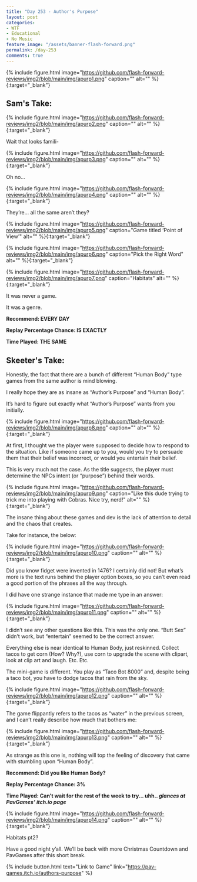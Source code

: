 ```yaml
---
title: "Day 253 - Author's Purpose"
layout: post
categories:
- WTF
- Educational
- No Music
feature_image: "/assets/banner-flash-forward.png"
permalink: /day-253
comments: true
---
```


{% include figure.html image="https://github.com/flash-forward-reviews/img2/blob/main/img/apurp1.png" caption="" alt="" %}{:target="_blank"}
 
## Sam's Take:

{% include figure.html image="https://github.com/flash-forward-reviews/img2/blob/main/img/apurp2.png" caption="" alt="" %}{:target="_blank"}

Wait that looks famili-

{% include figure.html image="https://github.com/flash-forward-reviews/img2/blob/main/img/apurp3.png" caption="" alt="" %}{:target="_blank"}

Oh no...

{% include figure.html image="https://github.com/flash-forward-reviews/img2/blob/main/img/apurp4.png" caption="" alt="" %}{:target="_blank"}

They’re... all the same aren’t they?

{% include figure.html image="https://github.com/flash-forward-reviews/img2/blob/main/img/apurp5.png" caption="Game titled ‘Point of View’" alt="" %}{:target="_blank"}

{% include figure.html image="https://github.com/flash-forward-reviews/img2/blob/main/img/apurp6.png" caption="Pick the Right Word" alt="" %}{:target="_blank"}

{% include figure.html image="https://github.com/flash-forward-reviews/img2/blob/main/img/apurp7.png" caption="Habitats" alt="" %}{:target="_blank"}

It was never a game.

It was a genre.

**Recommend: EVERY DAY**

**Replay Percentage Chance: IS EXACTLY**

**Time Played: THE SAME**

## Skeeter's Take:

Honestly, the fact that there are a bunch of different “Human Body” type games from the same author is mind blowing. 

I really hope they are as insane as “Author’s Purpose” and “Human Body”.

It’s hard to figure out exactly what “Author’s Purpose” wants from you initially.

{% include figure.html image="https://github.com/flash-forward-reviews/img2/blob/main/img/apurp8.png" caption="" alt="" %}{:target="_blank"}

At first, I thought we the player were supposed to decide how to respond to the situation. Like if someone came up to you, would you try to persuade them that their belief was incorrect, or would you entertain their belief. 

This is very much not the case. As the title suggests, the player must determine the NPCs intent (or “purpose”) behind their words. 

{% include figure.html image="https://github.com/flash-forward-reviews/img2/blob/main/img/apurp9.png" caption="Like this dude trying to trick me into playing with Cobras. Nice try, nerd!" alt="" %}{:target="_blank"}

The insane thing about these games and dev is the lack of attention to detail and the chaos that creates. 

Take for instance, the below: 

{% include figure.html image="https://github.com/flash-forward-reviews/img2/blob/main/img/apurp10.png" caption="" alt="" %}{:target="_blank"}

Did you know fidget were invented in 1476? I certainly did not! 
But what’s more is the text runs behind the player option boxes, so you can’t even read a good portion of the phrases all the way through. 

I did have one strange instance that made me type in an answer: 

{% include figure.html image="https://github.com/flash-forward-reviews/img2/blob/main/img/apurp11.png" caption="" alt="" %}{:target="_blank"}

I didn’t see any other questions like this. This was the only one. “Butt Sex” didn’t work, but “entertain” seemed to be the correct answer. 

Everything else is near identical to Human Body, just reskinned. Collect tacos to get corn (How? Why?), use corn to upgrade the scene with clipart, look at clip art and laugh. Etc. Etc. 

The mini-game is different. You play as “Taco Bot 8000” and, despite being a taco bot, you have to dodge tacos that rain from the sky. 

{% include figure.html image="https://github.com/flash-forward-reviews/img2/blob/main/img/apurp12.png" caption="" alt="" %}{:target="_blank"}

The game flippantly refers to the tacos as “water” in the previous screen, and I can’t really describe how much that bothers me: 

{% include figure.html image="https://github.com/flash-forward-reviews/img2/blob/main/img/apurp13.png" caption="" alt="" %}{:target="_blank"}

As strange as this one is, nothing will top the feeling of discovery that came with stumbling upon “Human Body”. 

**Recommend: Did you like Human Body?**

**Replay Percentage Chance: 3%**

**Time Played: Can’t wait for the rest of the week to try… uhh.. *glances at PavGames’ itch.io page*** 

{% include figure.html image="https://github.com/flash-forward-reviews/img2/blob/main/img/apurp14.png" caption="" alt="" %}{:target="_blank"}

Habitats pt2? 

Have a good night y’all. We’ll be back with more Christmas Countdown and PavGames after this short break. 

{% include button.html text="Link to Game" link="https://pav-games.itch.io/authors-purpose" %}